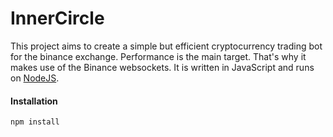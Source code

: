﻿# InnerCircle

This project aims to create a simple but efficient cryptocurrency trading bot for the binance exchange. Performance is the main target. That's why it makes use of the Binance websockets. It is written in JavaScript and runs on [NodeJS](http://nodejs.org).

#### Installation

```npm install```
